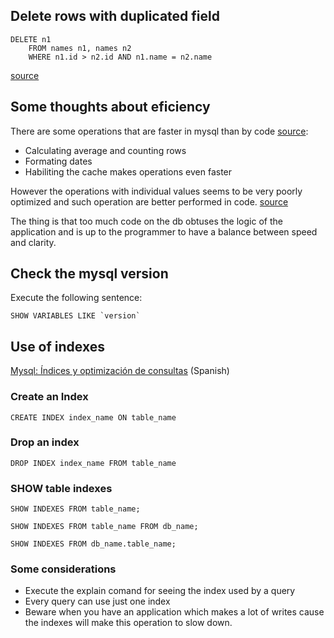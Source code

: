 ## Delete rows with duplicated field

```mysql
DELETE n1 
    FROM names n1, names n2 
    WHERE n1.id > n2.id AND n1.name = n2.name
```

[source](http://stackoverflow.com/a/5016434)

## Some thoughts about eficiency
There are some operations that are faster in mysql than by code
[source](http://www.onextrapixel.com/2010/06/23/mysql-has-functions-part-5-php-vs-mysql-performance/):

* Calculating average and counting rows
* Formating dates
* Habiliting the cache makes operations even faster

However the operations with individual values seems to be very poorly optimized
and such operation are better performed in code.
[source](http://stackoverflow.com/a/6449162)

The thing is that too much code on the db obtuses the logic of the application
and is up to the programmer to have a balance between speed and clarity.

## Check the mysql version

Execute the following sentence:

```mysql
SHOW VARIABLES LIKE `version`
```

## Use of indexes

[Mysql: Índices y optimización de consultas](https://www.dimensis.com/consejos-1-1.html) (Spanish)

### Create an Index

```mysql
CREATE INDEX index_name ON table_name
```

### Drop an index

```mysql
DROP INDEX index_name FROM table_name
```

### SHOW table indexes

```mysql
SHOW INDEXES FROM table_name;

SHOW INDEXES FROM table_name FROM db_name;

SHOW INDEXES FROM db_name.table_name;
```

### Some considerations

* Execute the explain comand for seeing the index used by a query
* Every query can use just one index
* Beware when you have an application which makes a lot of writes cause the indexes will make this 
operation to slow down.
